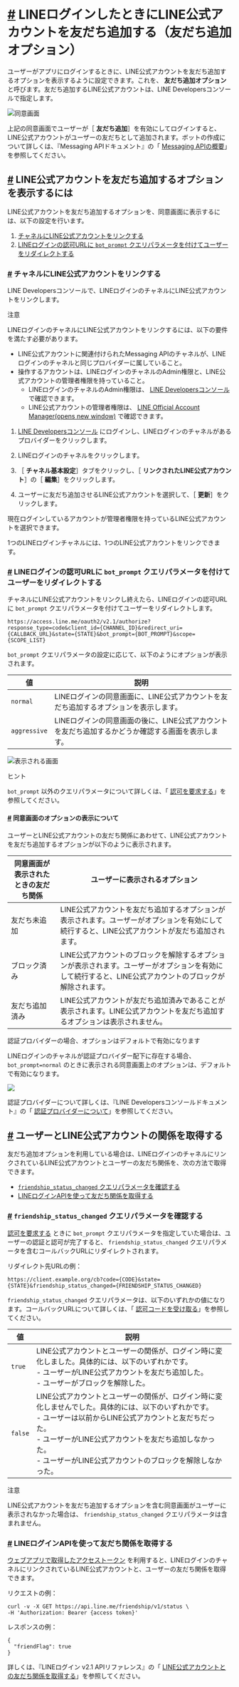 # [\#](https://developers.line.biz/ja/docs/line-login/link-a-bot/#page-title) LINEログインしたときにLINE公式アカウントを友だち追加する（友だち追加オプション）

ユーザーがアプリにログインするときに、LINE公式アカウントを友だち追加するオプションを表示するように設定できます。これを、 **友だち追加オプション** と呼びます。友だち追加するLINE公式アカウントは、LINE Developersコンソールで指定します。

![同意画面](https://developers.line.biz/assets/img/consent-screen-with-bot-ja.04bae40e.png)

上記の同意画面でユーザーが［ **友だち追加**］を有効にしてログインすると、LINE公式アカウントがユーザーの友だちとして追加されます。ボットの作成について詳しくは、『Messaging APIドキュメント』の「 [Messaging APIの概要](https://developers.line.biz/ja/docs/messaging-api/overview/)」を参照してください。

## [\#](https://developers.line.biz/ja/docs/line-login/link-a-bot/#displaying-the-option-to-add-your-line-official-account-as-a-friend) LINE公式アカウントを友だち追加するオプションを表示するには

LINE公式アカウントを友だち追加するオプションを、同意画面に表示するには、以下の設定を行います。

1. [チャネルにLINE公式アカウントをリンクする](https://developers.line.biz/ja/docs/line-login/link-a-bot/#link-a-line-official-account)
2. [LINEログインの認可URLに `bot_prompt` クエリパラメータを付けてユーザーをリダイレクトする](https://developers.line.biz/ja/docs/line-login/link-a-bot/#redirect-users)

### [\#](https://developers.line.biz/ja/docs/line-login/link-a-bot/#link-a-line-official-account) チャネルにLINE公式アカウントをリンクする

LINE Developersコンソールで、LINEログインのチャネルにLINE公式アカウントをリンクします。

注意

LINEログインのチャネルにLINE公式アカウントをリンクするには、以下の要件を満たす必要があります。

- LINE公式アカウントに関連付けられたMessaging APIのチャネルが、LINEログインのチャネルと同じプロバイダーに属していること。
- 操作するアカウントは、LINEログインのチャネルのAdmin権限と、LINE公式アカウントの管理者権限を持っていること。
  - LINEログインのチャネルのAdmin権限は、 [LINE Developersコンソール](https://developers.line.biz/console/) で確認できます。
  - LINE公式アカウントの管理者権限は、 [LINE Official Account Manager(opens new window)](https://manager.line.biz/) で確認できます。

1. [LINE Developersコンソール](https://developers.line.biz/console/) にログインし、LINEログインのチャネルがあるプロバイダーをクリックします。

2. LINEログインのチャネルをクリックします。

3. ［ **チャネル基本設定**］タブをクリックし、［ **リンクされたLINE公式アカウント**］の［ **編集**］をクリックします。

4. ユーザーに友だち追加させるLINE公式アカウントを選択して、［ **更新**］をクリックします。

現在ログインしているアカウントが管理者権限を持っているLINE公式アカウントを選択できます。

1つのLINEログインチャネルには、1つのLINE公式アカウントをリンクできます。

### [\#](https://developers.line.biz/ja/docs/line-login/link-a-bot/#redirect-users) LINEログインの認可URLに `bot_prompt` クエリパラメータを付けてユーザーをリダイレクトする

チャネルにLINE公式アカウントをリンクし終えたら、LINEログインの認可URLに `bot_prompt` クエリパラメータを付けてユーザーをリダイレクトします。

```
https://access.line.me/oauth2/v2.1/authorize?response_type=code&client_id={CHANNEL_ID}&redirect_uri={CALLBACK_URL}&state={STATE}&bot_prompt={BOT_PROMPT}&scope={SCOPE_LIST}

```

`bot_prompt` クエリパラメータの設定に応じて、以下のようにオプションが表示されます。

| 値           | 説明                                                                                               |
| ------------ | -------------------------------------------------------------------------------------------------- |
| `normal`     | LINEログインの同意画面に、LINE公式アカウントを友だち追加するオプションを表示します。               |
| `aggressive` | LINEログインの同意画面の後に、LINE公式アカウントを友だち追加するかどうか確認する画面を表示します。 |

![表示される画面](https://developers.line.biz/assets/img/bot-prompt-ja.795267e5.png)

ヒント

`bot_prompt` 以外のクエリパラメータについて詳しくは、「 [認可を要求する](https://developers.line.biz/ja/docs/line-login/integrate-line-login/#making-an-authorization-request)」を参照してください。

#### [\#](https://developers.line.biz/ja/docs/line-login/link-a-bot/#display-options-on-consent-screen) 同意画面のオプションの表示について

ユーザーとLINE公式アカウントの友だち関係にあわせて、LINE公式アカウントを友だち追加するオプションが以下のように表示されます。

| 同意画面が表示されたときの友だち関係 | ユーザーに表示されるオプション                                                                                                                           |
| ------------------------------------ | -------------------------------------------------------------------------------------------------------------------------------------------------------- |
| 友だち未追加                         | LINE公式アカウントを友だち追加するオプションが表示されます。ユーザーがオプションを有効にして続行すると、LINE公式アカウントが友だち追加されます。         |
| ブロック済み                         | LINE公式アカウントのブロックを解除するオプションが表示されます。ユーザーがオプションを有効にして続行すると、LINE公式アカウントのブロックが解除されます。 |
| 友だち追加済み                       | LINE公式アカウントが友だち追加済みであることが表示されます。LINE公式アカウントを友だち追加するオプションは表示されません。                               |

認証プロバイダーの場合、オプションはデフォルトで有効になります

LINEログインのチャネルが認証プロバイダー配下に存在する場合、 `bot_prompt=normal` のときに表示される同意画面上のオプションは、デフォルトで有効になります。

![](https://developers.line.biz/assets/img/add-friend-option-on-certified-provider-ja.56ab1970.png)

認証プロバイダーについて詳しくは、『LINE Developersコンソールドキュメント』の「 [認証プロバイダーについて](https://developers.line.biz/ja/docs/line-developers-console/overview/#certified-provider)」を参照してください。

## [\#](https://developers.line.biz/ja/docs/line-login/link-a-bot/#getting-the-friendship-status-of-the-user-and-the-line-official-account) ユーザーとLINE公式アカウントの関係を取得する

友だち追加オプションを利用している場合は、LINEログインのチャネルにリンクされているLINE公式アカウントとユーザーの友だち関係を、次の方法で取得できます。

- [`friendship_status_changed` クエリパラメータを確認する](https://developers.line.biz/ja/docs/line-login/link-a-bot/#use-friendship_status_changed)
- [LINEログインAPIを使って友だち関係を取得する](https://developers.line.biz/ja/docs/line-login/link-a-bot/#use-line-login-api)

### [\#](https://developers.line.biz/ja/docs/line-login/link-a-bot/#use-friendship_status_changed) `friendship_status_changed` クエリパラメータを確認する

[認可を要求する](https://developers.line.biz/ja/docs/line-login/integrate-line-login/#making-an-authorization-request) ときに `bot_prompt` クエリパラメータを指定していた場合は、ユーザーの認証と認可が完了すると、 `friendship_status_changed` クエリパラメータを含むコールバックURLにリダイレクトされます。

リダイレクト先URLの例：

```
https://client.example.org/cb?code={CODE}&state={STATE}&friendship_status_changed={FRIENDSHIP_STATUS_CHANGED}

```

`friendship_status_changed` クエリパラメータは、以下のいずれかの値になります。コールバックURLについて詳しくは、「 [認可コードを受け取る](https://developers.line.biz/ja/docs/line-login/integrate-line-login/#receiving-the-authorization-code)」を参照してください。

| 値      | 説明                                                                                                                                                                                                                                                                                     |
| ------- | ---------------------------------------------------------------------------------------------------------------------------------------------------------------------------------------------------------------------------------------------------------------------------------------- |
| `true`  | LINE公式アカウントとユーザーの関係が、ログイン時に変化しました。具体的には、以下のいずれかです。<br>- ユーザーがLINE公式アカウントを友だち追加した。<br>- ユーザーがブロックを解除した。                                                                                                 |
| `false` | LINE公式アカウントとユーザーの関係が、ログイン時に変化しませんでした。具体的には、以下のいずれかです。<br>- ユーザーは以前からLINE公式アカウントと友だちだった。<br>- ユーザーがLINE公式アカウントを友だち追加しなかった。<br>- ユーザーがLINE公式アカウントのブロックを解除しなかった。 |

注意

LINE公式アカウントを友だち追加するオプションを含む同意画面がユーザーに表示されなかった場合は、 `friendship_status_changed` クエリパラメータは含まれません。

### [\#](https://developers.line.biz/ja/docs/line-login/link-a-bot/#use-line-login-api) LINEログインAPIを使って友だち関係を取得する

[ウェブアプリで取得したアクセストークン](https://developers.line.biz/ja/docs/line-login/integrate-line-login/#get-access-token) を利用すると、LINEログインのチャネルにリンクされているLINE公式アカウントと、ユーザーの友だち関係を取得できます。

リクエストの例：

```
curl -v -X GET https://api.line.me/friendship/v1/status \
-H 'Authorization: Bearer {access token}'

```

レスポンスの例：

```
{
  "friendFlag": true
}

```

詳しくは、『LINEログイン v2.1 APIリファレンス』の「 [LINE公式アカウントとの友だち関係を取得する](https://developers.line.biz/ja/reference/line-login/#get-friendship-status)」を参照してください。
